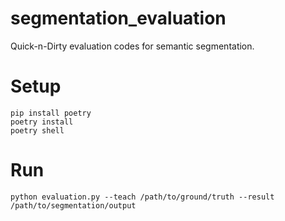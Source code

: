 # segmentation_evaluation
Quick-n-Dirty evaluation codes for semantic segmentation.

# Setup
```
pip install poetry
poetry install
poetry shell
```

# Run
```
python evaluation.py --teach /path/to/ground/truth --result /path/to/segmentation/output
```
